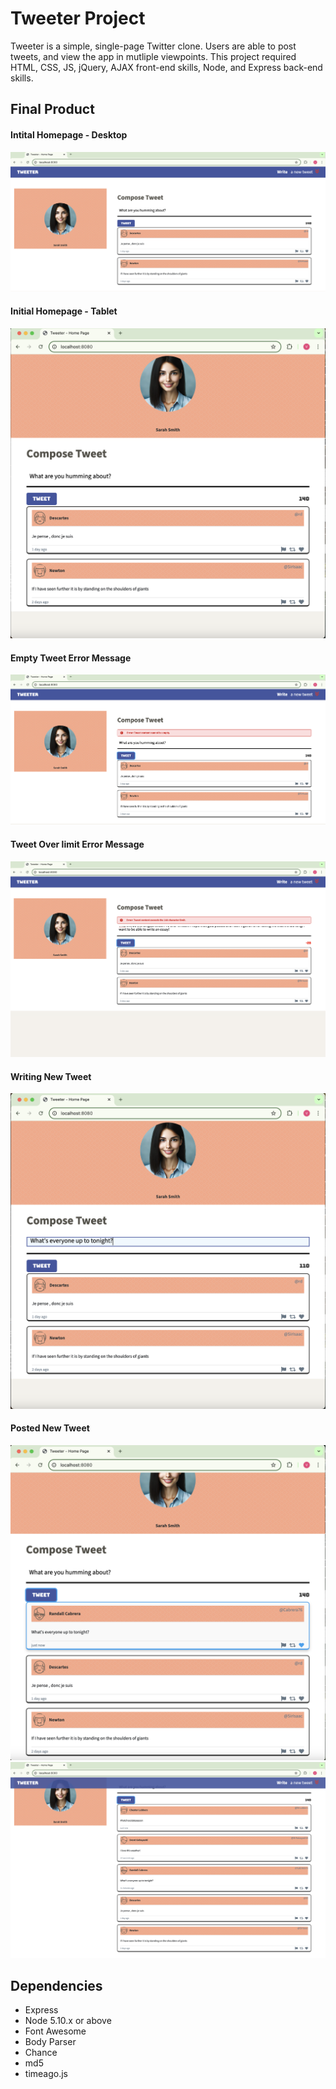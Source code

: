 # Tweeter Project

Tweeter is a simple, single-page Twitter clone. Users are able to post tweets, and view the app in mutliple viewpoints. This project required HTML, CSS, JS, jQuery, AJAX front-end skills, Node, and Express back-end skills.

## Final Product
#### Intital Homepage - Desktop
<img src="public/images/Initial Homepage Desktop.png" alt="Homepage Desktop">


#### Initial Homepage - Tablet
<img src="public/images/Initial Homepage Tablet.png" alt="Homepage Tablet">




#### Empty Tweet Error Message
<img src="public/images/Empty_Tweet_Error.png" alt="Empty Tweet Error">







#### Tweet Over limit Error Message
<img src="public/images/Tweet Overlimit.png" alt="Tweet Overlimit">


#### Writing New Tweet
<img src="public/images/New Tweet.png" alt="New Tweet">



#### Posted New Tweet
<img src="public/images/Posted Tweet.png" alt="Posted Tweet">


<img src="public/images/Posted Tweet 2.png" alt="Posted Tweet List">



## Dependencies

- Express
- Node 5.10.x or above
- Font Awesome
- Body Parser
- Chance
- md5
- timeago.js
